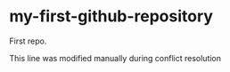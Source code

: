 # my-first-github-repository
First repo.

This line was modified manually during conflict resolution
